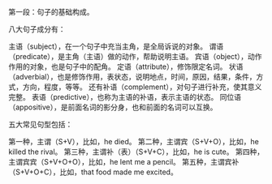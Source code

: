 第一段：句子的基础构成。

八大句子成分有：

主语（subject），在一个句子中充当主角，是全局诉说的对象。
谓语（predicate），是主角（主语）做的动作，帮助说明主语。
宾语（object），动作作用的对象，也是句子中的配角。
定语（attribute），修饰限定名词。
状语（adverbial），也是修饰作用，表状态，说明地点，时间，原因，结果，条件，方式，方向，程度，等等。
还有补语（complement），对句子进行补充，使其意义完整。
表语（predictive），也称为主语的补语，表示主语的状态。
同位语（appositive），是前面名词的影分身，也和前面的名词可以互换。

五大常见句型包括：
    
第一种，主谓（S+V），比如，he died。
第二种，主谓宾（S+V+O），比如，he killed the rival。
第三种，主谓补（表）（S+V+C），比如，he is cute。
第四种，主谓宾宾（S+V+O+O），比如，he lent me a pencil。
第五种，主谓宾补（S+V+O+C），比如，that food made me excited。






